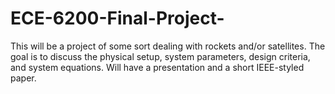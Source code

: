 # ECE-6200-Final-Project-
This will be a project of some sort dealing with rockets and/or satellites. The goal is to discuss the physical setup, system parameters, design criteria, and system equations. Will have a presentation and a short IEEE-styled paper.
